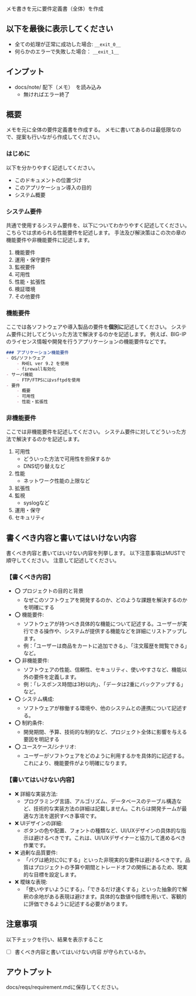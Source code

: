 メモ書きを元に要件定義書（全体）を作成

## 以下を最後に表示してください
- 全ての処理が正常に成功した場合: `__exit_0__`
- 何らかのエラーで失敗した場合： `__exit_1__`

## インプット
- docs/note/ 配下（メモ）　を読み込み
    - 無ければエラー終了

## 概要
メモを元に全体の要件定義書を作成する。
メモに書いてあるのは最低限なので、提案も行いながら作成してください。

### はじめに
以下を分かりやすく記述してください。
- このドキュメントの位置づけ
- このアプリケーション導入の目的
- システム概要

### システム要件
共通で使用するシステム要件を、以下についてわかりやすく記述してください。
こちらでは求められる性能要件を記述します。
手法及び解決策はこの次の章の機能要件や非機能要件に記述します。

1. 機能要件
2. 運用・保守要件
3. 監視要件
4. 可用性
5. 性能・拡張性
6. 検証環境
7. その他要件

### 機能要件
ここでは各ソフトウェアや導入製品の要件を**個別に**記述してください。
システム要件に対してどういった方法で解決するのかを記述します。
例えば、BIG-IPのライセンス情報や開発を行うアプリケーションの機能要件などです。
```markdown
### アプリケーション機能要件
- OS/ソフトウェア
    - RHEL ver 9.2 を使用
    - firewall有効化
- サーバ機能
    - FTP/FTPSにはvsftpdを使用
- 要件
    - 概要
    - 可用性
    - 性能・拡張性
```

### 非機能要件
ここでは非機能要件を記述してください。
システム要件に対してどういった方法で解決するのかを記述します。

1. 可用性
    - どういった方法で可用性を担保するか
    - DNS切り替えなど
2. 性能
    - ネットワーク性能の上限など
3. 拡張性
4. 監視
    - syslogなど
5. 運用・保守
6. セキュリティ

## 書くべき内容と書いてはいけない内容
書くべき内容と書いてはいけない内容を列挙します。
以下注意事項はMUSTで順守してください。
注意して記述してください。

### 【書くべき内容】
- ⭕ プロジェクトの目的と背景
    - なぜこのソフトウェアを開発するのか、どのような課題を解決するのかを明確にする
- ⭕ 機能要件:
    - ソフトウェアが持つべき具体的な機能について記述する。ユーザーが実行できる操作や、システムが提供する機能などを詳細にリストアップします。
    - 例：「ユーザーは商品をカートに追加できる」、「注文履歴を閲覧できる」など。
- ⭕ 非機能要件:
    - ソフトウェアの性能、信頼性、セキュリティ、使いやすさなど、機能以外の要件を定義します。
    - 例：「レスポンス時間は3秒以内」、「データは2重にバックアップする」など。
- ⭕ システム構成:
    - ソフトウェアが稼働する環境や、他のシステムとの連携について記述する。
- ⭕ 制約条件:
    - 開発期間、予算、技術的な制約など、プロジェクト全体に影響を与える要因を明記する
- ⭕ ユースケース/シナリオ:
    - ユーザーがソフトウェアをどのように利用するかを具体的に記述する。これにより、機能要件がより明確になります。

### 【書いてはいけない内容】
- ❌ 詳細な実装方法:
    - プログラミング言語、アルゴリズム、データベースのテーブル構造など、技術的な実装方法の詳細は記載しません。これらは開発チームが最適な方法を選択すべき事項です。
- ❌ UIデザインの詳細:
    - ボタンの色や配置、フォントの種類など、UI/UXデザインの具体的な指示は避けるべきです。これは、UI/UXデザイナーと協力して進めるべき作業です。
- ❌ 過剰な品質要件:
    - 「バグは絶対に0にする」といった非現実的な要件は避けるべきです。品質はプロジェクトの予算や期間とトレードオフの関係にあるため、現実的な目標を設定します。
- ❌ 曖昧な表現: 
    - 「使いやすいようにする」、「できるだけ速くする」といった抽象的で解釈の余地がある表現は避けます。具体的な数値や指標を用いて、客観的に評価できるように記述する必要があります。

## 注意事項
以下チェックを行い、結果を表示すること
- [ ]  書くべき内容と書いてはいけない内容 が守られているか。

## アウトプット
docs/reqs/requirement.mdに保存してください。

